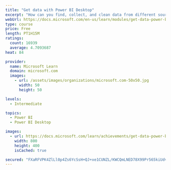 ```yaml
---
title: "Get data with Power BI Desktop"
excerpt: "How can you find, collect, and clean data from different sources? Power BI is a tool for making sense of your data. You will learn tricks to make data-gathering easier."
webUrl: https://docs.microsoft.com/en-us/learn/modules/get-data-power-bi/
type: course
price: Free
length: PT1H15M
ratings:
  count: 16939
  average: 4.7093687
heat: 84

provider:
  name: Microsoft Learn
  domain: microsoft.com
  images:
    - url: /assets/images/organizations/microsoft.com-50x50.jpg
      width: 50
      height: 50

levels:
  - Intermediate

topics:
  - Power BI
  - Power BI Desktop

images:
  - url: https://docs.microsoft.com/learn/achievements/get-data-power-bi-desktop-social.png
    width: 800
    height: 400
    isCached: true

secured: "FXaRFVPK4ZlLl0p4Zs6YcSsH+QJ+xe1CUNZL/KWCQmLNED78X99Pr565kiUdvfM5CitTCpLOScft6E4yLIaIVcQAOkpa4A1HCtSpmRLVmPwiAxXjtREIHC6q1LyoYL7kenIQClQr6PiYeMQKmvTyIsRkPvV0uoJpZ0ZQz/XYHpjVjHbYIvn3n+VupD2/D6jv9E4SZwhbgpHtun35mWZcn7GaRKYdGaNpm3GP02VvzZVz3JAXvtEuo6YA8+xTv0y2xKpbh4JFo0PnK85YwmNfpugDW11+42qTKA2/u8b2itUV8LtFMv+dBlaQuu3CbFjqUpwuZb2YIEBGjNXkbghlMzWnK8Mry4QCZqQg9IYBDBZ/cwuGTVp+HvmC4ngIPIMXGyTXGLThw32hgeG+Mjzcrpnsd5q+v0iPHIAKsjEjIX3JPUbKBqk3gwlgBAHPnkn2;svNE1eU/PXT+r5hWtiRi6g=="
---
```


